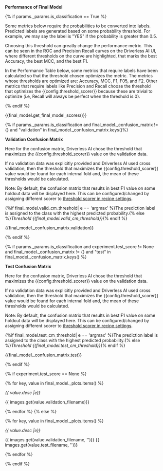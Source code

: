 **Performance of Final Model**

{% if params._params.is_classification == True %}

Some metrics below require the probabilities to be converted into labels. Predicted labels are generated based on some probability threshold. 
For example, we may say the label is "YES" if the probability is greater than 0.5.

Choosing this threshold can greatly change the performance metric. 
This can be seen in the ROC and Precision Recall curves on the Driverless AI UI, where different thresholds on the curve are highlighted, that marks the best Accuracy, the best MCC, and the best F1.

In the Performance Table below, some metrics that require labels have been calculated so that the threshold chosen optimizes the metric. 
The metrics whose thresholds are optimized are: Accuracy, MCC, F1, F05, and F2.
Other metrics that require labels like Precision and Recall choose the threshold that optimizes the 
{{config.threshold_scorer}} because these are trivial to optimize (i.e, Recall will always be perfect when the threshold is 0).

{% endif %} 

{{final_model.get_final_model_scores()}}

{% if params._params.is_classification and final_model._confusion_matrix != {} and "validation" in final_model._confusion_matrix.keys()%}

**Validation Confusion Matrix**

Here for the confusion matrix, Driverless AI chose the threshold that maximizes the {{config.threshold_scorer}} value on the validation data. 

If no validation data was explicitly provided and Driverless AI used cross validation, 
then the threshold that maximizes the {{config.threshold_scorer}} value would be found for each internal fold and, the mean of these thresholds would be calculated.

Note: By default, the confusion matrix that results in best F1 value on some holdout data will be displayed here. 
This can be configured/changed by assigning different scorer to [threshold scorer in recipe settings](https://docs.h2o.ai/driverless-ai/1-10-lts/docs/userguide/expert_settings/recipes_settings.html#threshold-scorer).

{%if final_model.valid_cm_threshold| e == 'argmax' %}The prediction label is assigned to the class with the highest predicted probability.{% else %}*Threshold {{final_model.valid_cm_threshold}}*{% endif %}

{{final_model._confusion_matrix.validation}}

{% endif %} 

{% if params._params.is_classification and experiment.test_score != None  and final_model._confusion_matrix != {} and "test" in final_model._confusion_matrix.keys() %} 

**Test Confusion Matrix**

Here for the confusion matrix, Driverless AI chose the threshold that maximizes the {{config.threshold_scorer}} value on the validation data. 

If no validation data was explicitly provided and Driverless AI used cross validation, 
then the threshold that maximizes the {{config.threshold_scorer}} value would be found for each internal fold and, the mean of these thresholds would be calculated.

Note: By default, the confusion matrix that results in best F1 value on some holdout data will be displayed here. 
This can be configured/changed by assigning different scorer to [threshold scorer in recipe settings](https://docs.h2o.ai/driverless-ai/1-10-lts/docs/userguide/expert_settings/recipes_settings.html#threshold-scorer).

{%if final_model.test_cm_threshold| e == 'argmax' %}The prediction label is assigned to the class with the highest predicted probability.{% else %}*Threshold {{final_model.test_cm_threshold}}*{% endif %}

{{final_model._confusion_matrix.test}}

{% endif %} 

{% if experiment.test_score == None %}

{% for key, value in final_model._plots.items() %}

*{{ value.desc |e}}*

{{ images.get(value.validation_filename)}}


{% endfor %} {% else %} 

{% for key, value in final_model._plots.items() %}

*{{ value.desc |e}}*

{{ images.get(value.validation_filename, '')}}
{{ images.get(value.test_filename, '')}}

{% endfor %} 

{% endif %}
